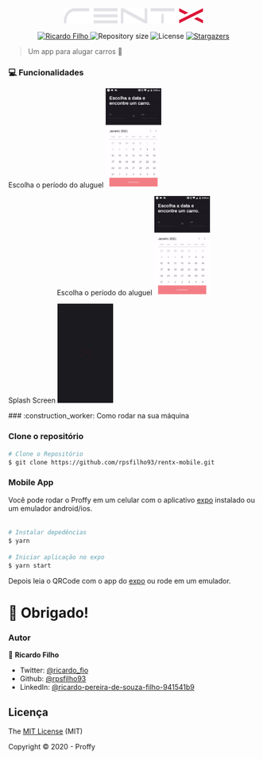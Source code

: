 <p align="center">
   <img src="./.github/Logotipo.png" alt="Rentx" width="280"/>
</p>

<p align="center">	
  <a href="https://www.linkedin.com/in/ricardo-pereira-de-souza-filho-941541b9/">
      <img alt="Ricardo Filho" src="https://img.shields.io/badge/-rpsfilho93-dc1637?style=flat&logo=Linkedin&logoColor=white" />
   </a>
  
  <img alt="Repository size" src="https://img.shields.io/github/repo-size/rpsfilho93/rentx-mobile?color=dc1637">
  
  <img alt="License" src="https://img.shields.io/badge/license-MIT-dc1637">
  
  <a href="https://github.com/rpsfilho93/proffy/stargazers">
    <img alt="Stargazers" src="https://img.shields.io/github/stars/rpsfilho93/rentx-mobile?color=dc1637&logo=github">
  </a>
</p>

>  Um app para alugar carros :car:

### :computer: Funcionalidades
<p align="center">
  <p>
    Escolha o período do aluguel
    <img src="./.github/calendar.gif" height="200">
  </p>  

  <p align="center">
    Escolha o período do aluguel
    <img src="./.github/calendar.gif" height="200">
  </p>

  <p>
    Splash Screen
    <img src="./.github/rentxsplashscreen.gif" height="200">
  </p>
</p>
### :construction_worker: Como rodar na sua máquina

### Clone o repositório
```bash
# Clone o Repositório
$ git clone https://github.com/rpsfilho93/rentx-mobile.git
```

### Mobile App
Você pode rodar o Proffy em um celular com o aplicativo [expo](https://play.google.com/store/apps/details?id=host.exp.exponent) instalado ou um emulador android/ios.

```bash

# Instalar depedências
$ yarn

# Iniciar aplicação no expo
$ yarn start
```
Depois leia o QRCode com o app do [expo](https://play.google.com/store/apps/details?id=host.exp.exponent) ou rode em um emulador.

# :tada: Obrigado!

### Autor

👤 **Ricardo Filho**

- Twitter: [@ricardo_fio](https://twitter.com/ricardo_fio)
- Github: [@rpsfilho93](https://github.com/rpsfilho93)
- LinkedIn: [@ricardo-pereira-de-souza-filho-941541b9](https://www.linkedin.com/in/ricardo-pereira-de-souza-filho-941541b9)

## Licença

The [MIT License]() (MIT)

Copyright :copyright: 2020 - Proffy
